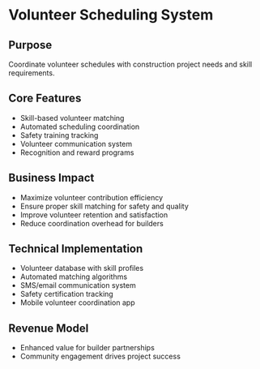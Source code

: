 # Volunteer Scheduling System

## Purpose
Coordinate volunteer schedules with construction project needs and skill requirements.

## Core Features
- Skill-based volunteer matching
- Automated scheduling coordination
- Safety training tracking
- Volunteer communication system
- Recognition and reward programs

## Business Impact
- Maximize volunteer contribution efficiency
- Ensure proper skill matching for safety and quality
- Improve volunteer retention and satisfaction
- Reduce coordination overhead for builders

## Technical Implementation
- Volunteer database with skill profiles
- Automated matching algorithms
- SMS/email communication system
- Safety certification tracking
- Mobile volunteer coordination app

## Revenue Model
- Enhanced value for builder partnerships
- Community engagement drives project success